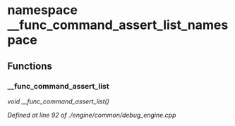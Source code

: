 # namespace __func_command_assert_list_namespace



## Functions

### __func_command_assert_list

*void __func_command_assert_list()*

*Defined at line 92 of ./engine/common/debug_engine.cpp*



